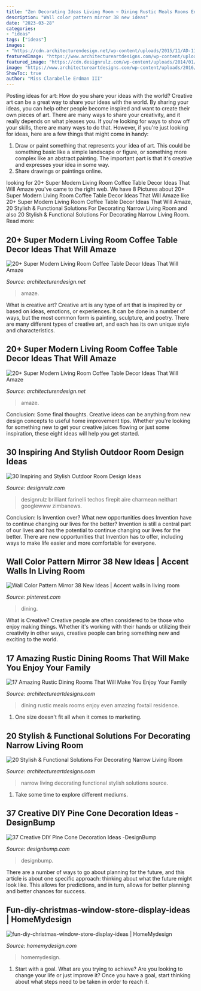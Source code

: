 ```yaml
---
title: "Zen Decorating Ideas Living Room ~ Dining Rustic Meals Rooms Enjoy Even Amazing Foxtail Residence"
description: "Wall color pattern mirror 38 new ideas"
date: "2023-03-28"
categories:
- "ideas"
tags: ["ideas"]
images:
- "https://cdn.architecturendesign.net/wp-content/uploads/2015/11/AD-11-nordic-living-room-decor-ideas.jpg"
featuredImage: "https://www.architectureartdesigns.com/wp-content/uploads/2016/04/16-24.jpg"
featured_image: "https://cdn.designrulz.com/wp-content/uploads/2014/01/designrulz-patio-003.jpg"
image: "https://www.architectureartdesigns.com/wp-content/uploads/2016/04/16-24.jpg"
ShowToc: true
author: "Miss Clarabelle Erdman III"
---
```



Posting ideas for art: How do you share your ideas with the world?
Creative art can be a great way to share your ideas with the world. By sharing your ideas, you can help other people become inspired and want to create their own pieces of art. There are many ways to share your creativity, and it really depends on what pleases you. If you're looking for ways to show off your skills, there are many ways to do that. However, if you're just looking for ideas, here are a few things that might come in handy: 
1) Draw or paint something that represents your idea of art. This could be something basic like a simple landscape or figure, or something more complex like an abstract painting. The important part is that it's creative and expresses your idea in some way. 
2) Share drawings or paintings online.

	

		
looking for 20+ Super Modern Living Room Coffee Table Decor Ideas That Will Amaze you've came to the right web. We have 8 Pictures about 20+ Super Modern Living Room Coffee Table Decor Ideas That Will Amaze like 20+ Super Modern Living Room Coffee Table Decor Ideas That Will Amaze, 20 Stylish &amp; Functional Solutions For Decorating Narrow Living Room and also 20 Stylish &amp; Functional Solutions For Decorating Narrow Living Room. Read more:
		
    
## 20+ Super Modern Living Room Coffee Table Decor Ideas That Will Amaze

<img loading=lazy src="https://cdn.architecturendesign.net/wp-content/uploads/2015/11/AD-09-modern-cozy-living-room-decor.jpg" onerror="this.onerror=null;this.src='https://tse4.mm.bing.net/th?id=OIP.I9RzrbrkWNa_uls79UX0jgHaLG&amp;pid=15.1';" alt="20+ Super Modern Living Room Coffee Table Decor Ideas That Will Amaze">

_Source: architecturendesign.net_

>amaze. 

	

What is creative art?
Creative art is any type of art that is inspired by or based on ideas, emotions, or experiences. It can be done in a number of ways, but the most common form is painting, sculpture, and poetry. There are many different types of creative art, and each has its own unique style and characteristics.

    
## 20+ Super Modern Living Room Coffee Table Decor Ideas That Will Amaze

<img loading=lazy src="https://cdn.architecturendesign.net/wp-content/uploads/2015/11/AD-11-nordic-living-room-decor-ideas.jpg" onerror="this.onerror=null;this.src='https://tse1.mm.bing.net/th?id=OIP.ipuf1nZzmIEnqfE9j1WXcgHaKR&amp;pid=15.1';" alt="20+ Super Modern Living Room Coffee Table Decor Ideas That Will Amaze">

_Source: architecturendesign.net_

>amaze. 

	

Conclusion: Some final thoughts.
Creative ideas can be anything from new design concepts to useful home improvement tips. Whether you're looking for something new to get your creative juices flowing or just some inspiration, these eight ideas will help you get started.

    
## 30 Inspiring And Stylish Outdoor Room Design Ideas

<img loading=lazy src="https://cdn.designrulz.com/wp-content/uploads/2014/01/designrulz-patio-003.jpg" onerror="this.onerror=null;this.src='https://tse2.mm.bing.net/th?id=OIP.jcrPH3WR0J6Cwd7aBfZ56QHaLH&amp;pid=15.1';" alt="30 Inspiring and Stylish Outdoor Room Design Ideas">

_Source: designrulz.com_

>designrulz brilliant farinelli techos firepit aire charmean neithart googlewww zimbanews. 

	

Conclusion: Is Invention over? What new opportunities does Invention have to continue changing our lives for the better?
Invention is still a central part of our lives and has the potential to continue changing our lives for the better. There are new opportunities that Invention has to offer, including ways to make life easier and more comfortable for everyone.

    
## Wall Color Pattern Mirror 38 New Ideas | Accent Walls In Living Room

<img loading=lazy src="https://i.pinimg.com/736x/57/ca/2c/57ca2cb3565212553740eb29bb26be2c.jpg" onerror="this.onerror=null;this.src='https://tse3.mm.bing.net/th?id=OIP.gNBrrMocY0Yn6-ncwVkpawAAAA&amp;pid=15.1';" alt="Wall Color Pattern Mirror 38 New Ideas | Accent walls in living room">

_Source: pinterest.com_

>dining. 

	

What is Creative?
Creative people are often considered to be those who enjoy making things. Whether it's working with their hands or utilizing their creativity in other ways, creative people can bring something new and exciting to the world.

    
## 17 Amazing Rustic Dining Rooms That Will Make You Enjoy Your Family

<img loading=lazy src="https://www.architectureartdesigns.com/wp-content/uploads/2015/05/17-Amazing-Rustic-Dining-Rooms-That-Will-Make-You-Enjoy-Your-Family-Meals-Even-More-10-630x945.jpg" onerror="this.onerror=null;this.src='https://tse3.mm.bing.net/th?id=OIP.T397gxRCqV7abxiQR4BHnwHaLH&amp;pid=15.1';" alt="17 Amazing Rustic Dining Rooms That Will Make You Enjoy Your Family">

_Source: architectureartdesigns.com_

>dining rustic meals rooms enjoy even amazing foxtail residence. 

	

1. One size doesn't fit all when it comes to marketing.

    
## 20 Stylish &amp; Functional Solutions For Decorating Narrow Living Room

<img loading=lazy src="https://www.architectureartdesigns.com/wp-content/uploads/2016/04/16-24.jpg" onerror="this.onerror=null;this.src='https://tse1.mm.bing.net/th?id=OIP.ssqSVvoB4xA65ATaqxANfAHaKd&amp;pid=15.1';" alt="20 Stylish &amp; Functional Solutions For Decorating Narrow Living Room">

_Source: architectureartdesigns.com_

>narrow living decorating functional stylish solutions source. 

	

1. Take some time to explore different mediums.

    
## 37 Creative DIY Pine Cone Decoration Ideas -DesignBump

<img loading=lazy src="https://cdn.designbump.com/wp-content/uploads/2015/11/pine-crafts-fall-decor12.jpg" onerror="this.onerror=null;this.src='https://tse3.mm.bing.net/th?id=OIP.TeA1svPw_TUPUaxwgUgryAHaKx&amp;pid=15.1';" alt="37 Creative DIY Pine Cone Decoration Ideas -DesignBump">

_Source: designbump.com_

>designbump. 

	

There are a number of ways to go about planning for the future, and this article is about one specific approach: thinking about what the future might look like. This allows for predictions, and in turn, allows for better planning and better chances for success.

    
## Fun-diy-christmas-window-store-display-ideas | HomeMydesign

<img loading=lazy src="https://homemydesign.com/wp-content/uploads/2019/12/fun-diy-christmas-window-store-display-ideas.jpg" onerror="this.onerror=null;this.src='https://tse2.mm.bing.net/th?id=OIP.BklglxYY6Icn0P-i18tR7gHaLO&amp;pid=15.1';" alt="fun-diy-christmas-window-store-display-ideas | HomeMydesign">

_Source: homemydesign.com_

>homemydesign. 

	

1. Start with a goal. What are you trying to achieve? Are you looking to change your life or just improve it? Once you have a goal, start thinking about what steps need to be taken in order to reach it.

